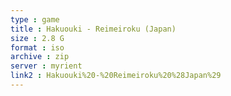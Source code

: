 ```yaml
---
type : game
title : Hakuouki - Reimeiroku (Japan)
size : 2.8 G
format : iso
archive : zip
server : myrient
link2 : Hakuouki%20-%20Reimeiroku%20%28Japan%29
---
```

